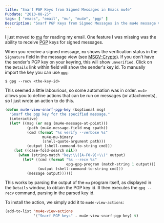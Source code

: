```yaml
---
title: "Snarf PGP Keys from Signed Messages in Emacs mu4e"
Pubdate: "2013-08-25"
tags: [ "emacs", "email", "mu", "mu4e", "pgp" ]
Description: "Snarf PGP Keys from Signed Messages in the mu4e message view."
---
```


I just moved to [mu][mu] for reading my email.  One feature I was
missing was the ability to receive [PGP][pgp] keys for signed
messages.

When you receive a signed message, `mu` shows the verification status
in the `Signature` field in the message view (see
[MSGV-Crypto][mucrypto]).  If you don't have the sender's PGP key on
your keyring, this will show `unverified`.  Click on the `Details`
link within field will show the sender's key id.  To manually import
the key you can use [`gpg`][gpg]:

```
$ gpg --recv <the-key-id>
```

This seemed a little labourious, so some automation was in order.
`mu4e` allows you to define actions that can be run on messages (or
attachments), so I just wrote an action to do this.

```lisp
(defun mu4e-view-snarf-pgp-key (&optional msg)
  "Snarf the pgp key for the specified message."
  (interactive)
  (let* ((msg (or msg (mu4e-message-at-point)))
          (path (mu4e-message-field msg :path))
          (cmd (format "%s verify --verbose %s"
                 mu4e-mu-binary
                 (shell-quote-argument path)))
          (output (shell-command-to-string cmd)))
    (let ((case-fold-search nil))
      (when (string-match "key:\\([A-F0-9]+\\)" output)
        (let* ((cmd (format "%s --recv %s"
                            epg-gpg-program (match-string 1 output)))
               (output (shell-command-to-string cmd)))
          (message output))))))

```

This works by parsing the output of the `mu` program itself, as
displayed in the `Details` window, to obtain the PGP key id.  It then
executes the `gpg --recv` command, parsing in the parsed key id.

To install the action, we simply add it to `mu4e-view-actions`:

```lisp
(add-to-list 'mu4e-view-actions
             '("Snarf PGP keys" . mu4e-view-snarf-pgp-key) t)
```

[pgp]: http://en.wikipedia.org/wiki/Pretty_Good_Privacy "Pretty Good Privacy"
[gpg]: http://www.gnupg.org/ "GNU Privacy Guard"
[mu]: http://www.djcbsoftware.nl/code/mu/ "mu mail reader"
[mucrypto]: http://www.djcbsoftware.nl/code/mu/mu4e/MSGV-Crypto.html#MSGV-Crypto "mu message cryptography"
